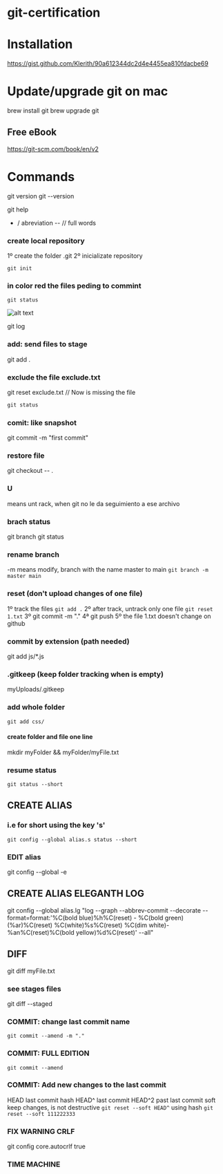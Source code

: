 # git-certification

#  Installation
https://gist.github.com/Klerith/90a612344dc2d4e4455ea810fdacbe69

# Update/upgrade git on mac
brew install git
brew upgrade git


## Free eBook
https://git-scm.com/book/en/v2 

# Commands
git version
git --version

git help

- / abreviation
-- // full words
### create local repository
1º create the folder .git
2º inicializate repository
```
git init
```

### in color red the files peding to commint
```
git status
```

![alt text](https://github.com/firedevelop/git-github-certification/blob/main/images/1.png?raw=true)


git log

### add: send files to stage
git add .

### exclude the file exclude.txt
git reset exclude.txt
// Now is missing the file

```html
git status
```

### comit: like snapshot
git commit -m "first commit"

### restore file
git checkout -- .

### U
means unt rack, when git no le da seguimiento a ese archivo  

### brach status
git branch
git status  

### rename branch
-m means modify, branch with the name master to main
```git branch -m master main ```

### reset (don't upload changes of one file)
1º track the files 
``` git add . ```
2º after track, untrack only one file
``` git reset 1.txt ```
3º git commit -m "."
4ª git push
5º the file 1.txt doesn't change on github


### commit by extension (path needed)
git add js/*.js

### .gitkeep (keep folder tracking when is empty)
myUploads/.gitkeep

### add whole folder
``` git add css/ ```

#### create folder and file one line
mkdir myFolder && myFolder/myFile.txt

### resume status
``` git status --short ```

## CREATE ALIAS 
### i.e for short using the key 's'
``` git config --global alias.s status --short ```

### EDIT alias
git config --global -e

## CREATE ALIAS ELEGANTH LOG
git config --global alias.lg "log --graph --abbrev-commit --decorate --format=format:'%C(bold blue)%h%C(reset) - %C(bold green)(%ar)%C(reset) %C(white)%s%C(reset) %C(dim white)- %an%C(reset)%C(bold yellow)%d%C(reset)' --all"

## DIFF
git diff myFile.txt

### see stages files
git diff --staged

### COMMIT: change last commit name
```git commit --amend -m "." ```
### COMMIT: FULL EDITION
```git commit --amend```



### COMMIT: Add new changes to the last commit
HEAD  last commit hash
HEAD^  last commit
HEAD^2 past last commit
soft keep changes, is not destructive
``` git reset --soft HEAD^ ```
using hash
``` git reset --soft 111222333 ```


### FIX WARNING CRLF
git config core.autocrlf true

### TIME MACHINE







